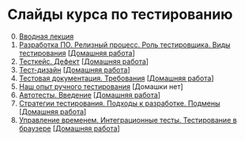 # Слайды курса по тестированию

0. [Вводная лекция](https://urfu-2017.github.io/testing-slides/00_intro)
1. [Разработка ПО. Релизный процесс. Роль тестировщика. Виды тестирования](https://urfu-2017.github.io/testing-slides/01_live_cycle/) \[[Домашняя работа](https://urfu-2017.github.io/testing-slides/01_live_cycle/index.html#/6)\]
2. [Тесткейс. Дефект](https://urfu-2017.github.io/testing-slides/02_tc/) \[[Домашняя работа](02_homework/README.md)\]
3. [Тест-дизайн](https://urfu-2017.github.io/testing-slides/03_test-design/#/) \[[Домашняя работа](03_homework/README.md)\]
4. [Тестовая документация. Требования](https://urfu-2017.github.io/testing-slides/04_documentation/#/) \[[Домашняя работа](04_homework/README.md)\]
5. [Наш опыт ручного тестирования](https://urfu-2017.github.io/testing-slides/05_our_experience/#/) \[Домашки нет\]
6. [Автотесты. Введение](https://urfu-2017.github.io/testing-slides/06-unit-test/#/) \[[Домашняя работа](https://github.com/urfu-2017/autotests-task-01)\]
7. [Стратегии тестирования. Подходы к разработке. Подмены](https://urfu-2017.github.io/testing-slides/07-mock/#/) \[[Домашняя работа](https://github.com/urfu-2017/autotests-task-02)\]
8. [Управление временем. Интеграционные тесты. Тестирование в браузере](https://urfu-2017.github.io/testing-slides/07-mock/#/) \[[Домашняя работа](https://github.com/urfu-2017/autotests-task-03)\]
